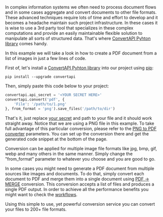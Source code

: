 In complex information systems we often need to process document flows and in some cases aggregate and convert documents to other file formats. 
These advanced techniques require lots of time and effort to develop and it becomes a headache maintain such project infrastructure. In these cases it is wise to
use a 3rd party tool that specializes in these complex computations and provide an easily maintainable flexible solution to manipulate all sorts of structured data. 
That's where [ConvertAPI Pyhton library](https://github.com/ConvertAPI/convertapi-python) comes handy.

In this example we will take a look in how to create a PDF document from a list of images in just a few lines of code.

First of, let's install a [ConvertAPI Pyhton library](https://github.com/ConvertAPI/convertapi-python) into our project using [pip](https://pypi.org/project/pip/):

`pip install --upgrade convertapi`

Then, simply paste this code below to your project:

```python
convertapi.api_secret = '<YOUR SECRET HERE>'
convertapi.convert('pdf', {
    'File': '/path/to/1.png'
}, from_format = 'png').save_files('/path/to/dir')
```

That's it, just replace [your secret](https://help.convertapi.com/en/article/how-to-create-a-free-account-2wr644/) and path to your file and it should work straight away. 
Notice that we are using a PNG file in this example. 
To take full advantage of this particular conversion, please refer to the [PNG to PDF converter](https://www.convertapi.com/png-to-pdf) parameters. 
You can set up the conversion there and get the generated code snippet at the bottom of the page.

Conversion can be applied for multiple image file formats like jpg, bmp, gif, webp and many others in the same manner. 
Simply change the "from_format" parameter to whatever you choose and you are good to go.

In some cases you might need to generate a PDF document from multiple sources like images and documents. 
To do that, simply convert each document to PDF and merge them into a single document using [PDF -> MERGE](https://www.convertapi.com/pdf-to-merge) conversion.
This conversion accepts a list of files and produces a single PDF output. 
In order to achieve all the performance benefits you might want to check the [workflows](https://www.convertapi.com/doc/workflows).

Using this simple to use, yet powerful conversion service you can convert your files to 200+ file formats.
